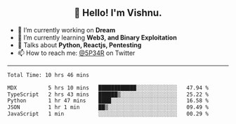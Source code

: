 <h2 align="center">👋 Hello! I'm Vishnu.</h2>


- 🔭 I’m currently working on **Dream**
- 🌱 I’m currently learning **Web3, and Binary Exploitation**
- 💬 Talks about **Python, Reactjs, Pentesting**
- 📫 How to reach me: [@5P34R](https://twitter.com/Vishnu27302693) on Twitter

---
<!--START_SECTION:waka-->

```txt
Total Time: 10 hrs 46 mins

MDX          5 hrs 10 mins   ████████████░░░░░░░░░░░░░   47.94 %
TypeScript   2 hrs 43 mins   ██████▒░░░░░░░░░░░░░░░░░░   25.22 %
Python       1 hr 47 mins    ████░░░░░░░░░░░░░░░░░░░░░   16.58 %
JSON         1 hr 1 min      ██▒░░░░░░░░░░░░░░░░░░░░░░   09.49 %
JavaScript   1 min           ░░░░░░░░░░░░░░░░░░░░░░░░░   00.29 %
```

<!--END_SECTION:waka-->
